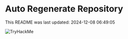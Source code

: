 # Auto Regenerate Repository

This README was last updated: 2024-12-08 06:49:05

 ![TryHackMe](https://tryhackme.com/badge/533634)